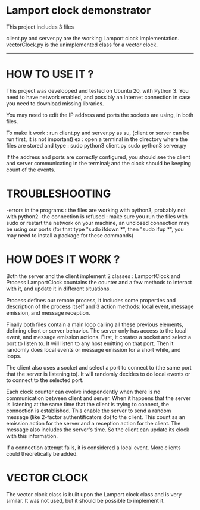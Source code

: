 # Lamport clock demonstrator

This project includes 3 files

client.py and server.py are the working Lamport clock implementation.
vectorClock.py is the unimplemented class for a vector clock.

--------------------------------------------------------------------------

# HOW TO USE IT ?

This project was developped and tested on Ubuntu 20, with Python 3.
You need to have network enabled, and possibly an Internet connection in case you need to download missing libraries.

You may need to edit the IP address and ports the sockets are using, in both files.

To make it work : run client.py and server.py as su, (client or server can be run first, it is not important)
ex : open a terminal in the directory where the files are stored and type :
sudo python3 client.py
sudo python3 server.py

If the address and ports are correctly configured, you should see the client and server communicating
in the terminal; and the clock should be keeping count of the events.

# TROUBLESHOOTING

-errors in the programs : the files are working with python3, probably not with python2
-the connection is refused : make sure you run the files with sudo
                             or restart the network on your machine, an unclosed connection may be using our ports
                             (for that type "sudo ifdown *", then "sudo ifup *", you may need to install a package for these commands)
                             
            
# HOW DOES IT WORK ?

Both the server and the client implement 2 classes : LamportClock and Process
LamportClock countains the counter and a few methods to interact with it, and update it in different situations.

Process defines our remote process, it includes some properties and description of the process itself
and 3 action methods: local event, message emission, and message reception.

Finally both files contain a main loop calling all these previous elements, defining client or server behavior.
The server only has access to the local event, and message emission actions.
First, it creates a socket and select a port to listen to. It will listen to any host emitting on that port.
Then it randomly does local events or message emission for a short while, and loops.

The client also uses a socket and select a port to connect to (the same port that the server is listening to).
It will randomly decides to do local events or to connect to the selected port.

Each clock counter can evolve independently when there is no communication between client and server.
When it happens that the server is listening at the same time that the client is trying to connect, the connection is established.
This enable the server to send a random message (like 2-factor authentificators do) to the client.
This count as an emission action for the server and a reception action for the client. The message also includes the server's time.
So the client can update its clock with this information.

If a connection attempt fails, it is considered a local event.
More clients could theoretically be added.

# VECTOR CLOCK

The vector clock class is built upon the Lamport clock class and is very similar. It was not used, but it should be possible 
to implement it.
